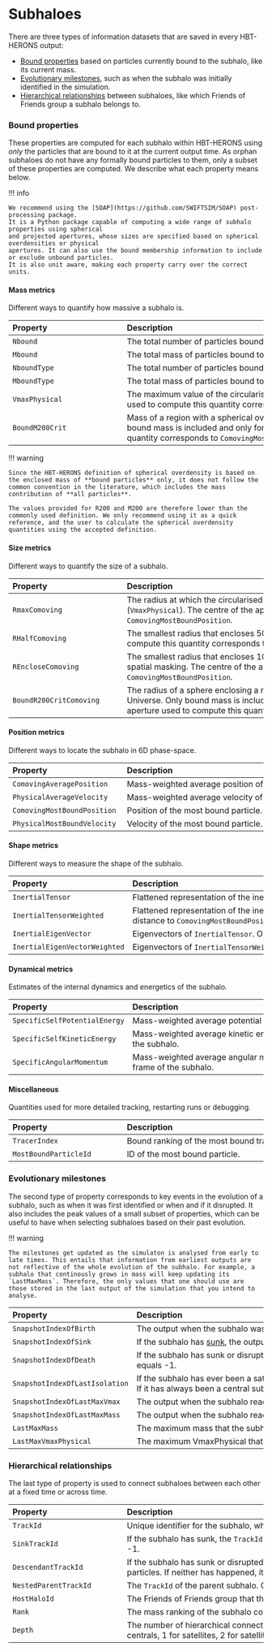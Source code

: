 # Subhaloes

There are three types of information datasets that are saved in every HBT-HERONS
output:

- [Bound properties](#bound-properties) based on particles currently bound to the subhalo, like its current mass.
- [Evolutionary milestones](#evolutionary-milestones), such as when the subhalo was initially identified in the simulation.
- [Hierarchical relationships](#hierarchical-relationships) between subhaloes, like which Friends of Friends group a subhalo belongs to.

### Bound properties

These properties are computed for each subhalo within HBT-HERONS using _only_ the
particles that are bound to it at the current output time. As orphan subhaloes do not have
any formally bound particles to them, only a subset of these properties are computed.
We describe what each property means below.

!!! info

    We recommend using the [SOAP](https://github.com/SWIFTSIM/SOAP) post-processing package.
    It is a Python package capable of computing a wide range of subhalo properties using spherical
    and projected apertures, whose sizes are specified based on spherical overdensities or physical
    apertures. It can also use the bound membership information to include or exclude unbound particles.
    It is also unit aware, making each property carry over the correct units.

#### Mass metrics

Different ways to quantify how massive a subhalo is.

| <div style="width:210px">Property</div> | <div style="width:750px">Description</div>                             |
| :------------------------------------- | :-------------------------------------------------------------------------------------------------------------------------------------------------- |
|                `Nbound`                 | The total number of particles bound to the subhalo.                                                                                                 |
|                `Mbound`                 | The total mass of particles bound to the subhalo.                                                                                                   |
|              `NboundType`               | The total number of particles bound to the subhalo, classifed according to their particle type.                                                     |
|              `MboundType`               | The total mass of particles bound to the subhalo, classifed according to their particle type.                                                       |
|             `VmaxPhysical`              | The maximum value of the circularised rotation curve of the subhalo. The centre of the aperture used to compute this quantity corresponds to `ComovingMostBoundPosition`.                                                                            |
|             `BoundM200Crit`             | Mass of a region with a spherical overdensity of 200 times the critical density of the universe. Only bound mass is included and only for centrals. The centre of the aperture used to compute this quantity corresponds to `ComovingMostBoundPosition`. |

!!! warning

    Since the HBT-HERONS definition of spherical overdensity is based on the enclosed mass of **bound particles** only, it does not follow the common convention in the literature, which includes the mass contribution of **all particles**.

    The values provided for R200 and M200 are therefore lower than the commonly used definition. We only recommend using it as a quick reference, and the user to calculate the spherical overdensity quantities using the accepted definition.

#### Size metrics

Different ways to quantify the size of a subhalo.

| <div style="width:210px">Property</div> | <div style="width:750px">Description</div>                             |
| :-------------------------------------  | :--------------------------------------------------------------------------------------------------------------------------------------------------------- |
|             `RmaxComoving`              | The radius at which the circularised rotation curve of the subhalo reaches its maximum value (`VmaxPhysical`). The centre of the aperture used to compute this quantity corresponds to `ComovingMostBoundPosition`.                                                                             |
|             `RHalfComoving`             | The smallest radius that encloses 50% of the total bound mass. The centre of the aperture used to compute this quantity corresponds to `ComovingMostBoundPosition`.                                                                                                     |
|           `REncloseComoving`            | The smallest radius that encloses 100% of the total bound mass. Useful when interested in doing spatial masking. The centre of the aperture used to compute this quantity corresponds to `ComovingMostBoundPosition`.                                                                |
|         `BoundR200CritComoving`         | The radius of a sphere enclosing a mean density that is 200 times the critical density of the Universe. Only bound mass is included and it is only computed for centrals. The centre of the aperture used to compute this quantity corresponds to `ComovingMostBoundPosition`.  |

#### Position metrics

Different ways to locate the subhalo in 6D phase-space.

| <div style="width:210px">Property</div> | <div style="width:750px">Description</div>                             |
| :-------------------------------------  | :----------------------------------------------------- |
|        `ComovingAveragePosition`        | Mass-weighted average position of all bound particles. |
|        `PhysicalAverageVelocity`        | Mass-weighted average velocity of all bound particles. |
|       `ComovingMostBoundPosition`       | Position of the most bound particle.                   |
|       `PhysicalMostBoundVelocity`       | Velocity of the most bound particle.                   |

#### Shape metrics

Different ways to measure the shape of the subhalo.

| <div style="width:210px">Property</div> | <div style="width:750px">Description</div>                             |
| :-------------------------------------- | :------------------------------------------------ |
| `InertialTensor`                        | Flattened representation of the inertia tensor of the subhalo.                                         |
| `InertialTensorWeighted`                | Flattened representation of the inertia tensor of the subhalo, weighted by particle mass and 3D distance to `ComovingMostBoundPosition`. |
| `InertialEigenVector`                   | Eigenvectors of `InertialTensor`. Only computed if GSL was enabled at compile time. |
| `InertialEigenVectorWeighted`           | Eigenvectors of `InertialTensorWeighted`. Only computed if GSL was enabled at compile time. |

#### Dynamical metrics

Estimates of the internal dynamics and energetics of the subhalo.

| <div style="width:210px">Property</div> | <div style="width:750px">Description</div>                             |
| :-------------------------------------- | :-------------------------------------------------------------------------------------------------------------- |
| `SpecificSelfPotentialEnergy`           | Mass-weighted average potential energy of bound particles.                                                      |
| `SpecificSelfKineticEnergy`             | Mass-weighted average kinetic energy of bound particles in the centre of mass reference frame of the subhalo.   |
| `SpecificAngularMomentum`               | Mass-weighted average angular momentum of bound particles in the centre of mass reference frame of the subhalo. |

#### Miscellaneous

Quantities used for more detailed tracking, restarting runs or debugging.

| <div style="width:210px">Property</div> | <div style="width:750px">Description</div>                             |
| :-------------------------------------- | :----------------------------------------------- |
| `TracerIndex`                           | Bound ranking of the most bound tracer particle. |
| `MostBoundParticleId`                   | ID of the most bound particle.                   |

### Evolutionary milestones

The second type of property corresponds to key events in the evolution of a subhalo, such as when it was first identified or when and if it disrupted. It also includes the peak values of a small subset of properties, which can be useful to have when selecting subhaloes based on their past evolution.

!!! warning

    The milestones get updated as the simulaton is analysed from early to late times. This entails that information from earliest outputs are not reflective of the whole evolution of the subhalo. For example, a subhalo that continously grows in mass will keep updating its `LastMaxMass`. Therefore, the only values that one should use are those stored in the last output of the simulation that you intend to analyse.

| <div style="width:210px">Property</div> | <div style="width:750px">Description</div>                             |
| :-------------------------------------  | :--------------------------------------------------------------------- |
|         `SnapshotIndexOfBirth`          | The output when the subhalo was first identified.                      |
|          `SnapshotIndexOfSink`          | If the subhalo has [sunk](../outputs/merger_trees.md/#subhalo-sinking), the output when that happened. If it has not sunk, it equals -1. |
|         `SnapshotIndexOfDeath`          | If the subhalo has sunk or disrupted, the output when that happened. If neither has happened, it equals -1. |
|     `SnapshotIndexOfLastIsolation`      | If the subhalo has ever been a satellite, the output before it ever became a satellite for the first time. If it has always been a central subhalo, it equals -1.    |
|      `SnapshotIndexOfLastMaxVmax`       | The output when the subhalo reached its maximum value of VmaxPhysical. |
|      `SnapshotIndexOfLastMaxMass`       | The output when the subhalo reached its maximum value of Mbound        |
|              `LastMaxMass`              | The maximum mass that the subhalo has reached so far.                  |
|          `LastMaxVmaxPhysical`          | The maximum VmaxPhysical that the subhalo has reached so far.          |

### Hierarchical relationships

The last type of property is used to connect subhaloes between each other at a fixed time or across time.

| <div style="width:210px">Property</div> | <div style="width:750px">Description</div>                             |
| :-------------------------------------  | :--------------------------------------------------------------------- |
|                `TrackId`                | Unique identifier for the subhalo, which persists across time.                      |
|              `SinkTrackId`              | If the subhalo has sunk, the `TrackId` of the subhalo that accreted it. If it has not happened, it equals -1.              |
|           `DescendantTrackId`           | If the subhalo has sunk or disrupted, the `TrackId` of the subhalo that accreted its most bound particles. If neither has happened, it equals -1. |
|          `NestedParentTrackId`          | The `TrackId` of the parent subhalo. Central subhaloes have -1.       |
|              `HostHaloId`               | The Friends of Friends group that this subhalo is a part of. |
|                 `Rank`                  | The mass ranking of the subhalo compared to all of the subhaloes that have the same `HostHaloId`. |
|                 `Depth`                 | The number of hierarchical connections that the subhalo is away from the central, e.g. 0 for centrals, 1 for satellites, 2 for satellites of satellites.                 |